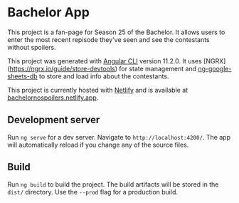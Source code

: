 # Bachelor App

This project is a fan-page for Season 25 of the Bachelor. It allows users to enter the most recent repisode they've seen and see the contestants without spoilers. 

This project was generated with [Angular CLI](https://github.com/angular/angular-cli) version 11.2.0. It uses [NGRX] (https://ngrx.io/guide/store-devtools) for state management and [ng-google-sheets-db](https://www.npmjs.com/package/ng-google-sheets-db) to store and load info about the contestants. 

This project is currently hosted with [Netlify](https://www.netlify.com/) and is available at [bachelornospoilers.netlify.app](bachelornospoilers.netlify.app).

## Development server

Run `ng serve` for a dev server. Navigate to `http://localhost:4200/`. The app will automatically reload if you change any of the source files.

## Build

Run `ng build` to build the project. The build artifacts will be stored in the `dist/` directory. Use the `--prod` flag for a production build.

